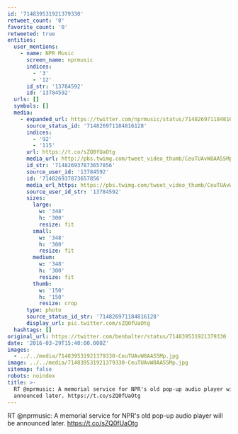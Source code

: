 ```yaml
---
id: '714839531921379330'
retweet_count: '0'
favorite_count: '0'
retweeted: true
entities:
  user_mentions:
    - name: NPR Music
      screen_name: nprmusic
      indices:
        - '3'
        - '12'
      id_str: '13784592'
      id: '13784592'
  urls: []
  symbols: []
  media:
    - expanded_url: https://twitter.com/nprmusic/status/714826971184816128/photo/1
      source_status_id: '714826971184816128'
      indices:
        - '92'
        - '115'
      url: https://t.co/sZQ0fUaOtg
      media_url: http://pbs.twimg.com/tweet_video_thumb/CeuTUAvW8AA55Mp.jpg
      id_str: '714826937873657856'
      source_user_id: '13784592'
      id: '714826937873657856'
      media_url_https: https://pbs.twimg.com/tweet_video_thumb/CeuTUAvW8AA55Mp.jpg
      source_user_id_str: '13784592'
      sizes:
        large:
          w: '348'
          h: '300'
          resize: fit
        small:
          w: '348'
          h: '300'
          resize: fit
        medium:
          w: '348'
          h: '300'
          resize: fit
        thumb:
          w: '150'
          h: '150'
          resize: crop
      type: photo
      source_status_id_str: '714826971184816128'
      display_url: pic.twitter.com/sZQ0fUaOtg
  hashtags: []
original_url: https://twitter.com/benbalter/status/714839531921379330
date: '2016-03-29T15:40:00.000Z'
images:
  - ../../media/714839531921379330-CeuTUAvW8AA55Mp.jpg
image: ../../media/714839531921379330-CeuTUAvW8AA55Mp.jpg
sitemap: false
robots: noindex
title: >-
  RT @nprmusic: A memorial service for NPR's old pop-up audio player will be
  announced later. https://t.co/sZQ0fUaOtg
---
```


RT @nprmusic: A memorial service for NPR's old pop-up audio player will be announced later. https://t.co/sZQ0fUaOtg